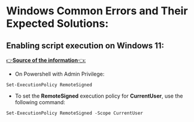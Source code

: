 # Windows Common Errors and Their Expected Solutions:

## Enabling script execution on Windows 11:

[👉**Source of the information**👈:](https://www.makeuseof.com/enable-script-execution-policy-windows-powershell/#:~:text=Open%20the%20Privacy%20%26%20Security%20tab,Require%20signing%20for%20remote%20scripts.)

- On Powershell with Admin Privilege:
```
Set-ExecutionPolicy RemoteSigned
```

- To set the **RemoteSigned** execution policy for **CurrentUser**, use the following command:

```
Set-ExecutionPolicy RemoteSigned -Scope CurrentUser
```
